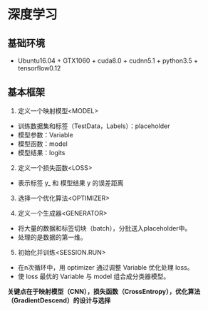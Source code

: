 # 深度学习

## 基础环境

* Ubuntu16.04 + GTX1060 + cuda8.0 + cudnn5.1 + python3.5 + tensorflow0.12

## 基本框架
1. 定义一个映射模型\<MODEL>
 - 训练数据集和标签（TestData，Labels）：placeholder
 - 模型参数：Variable
 - 模型函数：model
 - 模型结果：logits

2. 定义一个损失函数\<LOSS>
 - 表示标签 y_ 和 模型结果 y 的误差距离

3. 选择一个优化算法\<OPTIMIZER>

4. 定义一个生成器\<GENERATOR>
 - 将大量的数据和标签切块（batch），分批送入placeholder中。
 - 处理的是数据的第一维。

5. 初始化并训练\<SESSION.RUN>
 - 在n次循环中，用 optimizer 通过调整 Variable 优化处理 loss。
 - 使 loss 最优的 Variable 与 model 组合成分类器模型。

**关键点在于映射模型（CNN），损失函数（CrossEntropy），优化算法（GradientDescend）的设计与选择**

